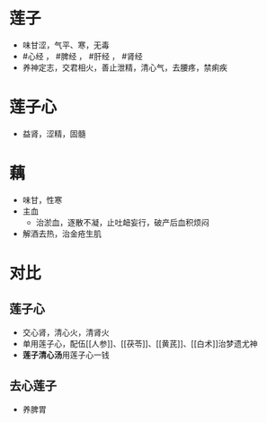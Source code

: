 # 莲子
- 味甘涩，气平、寒，无毒
-  #心经 ， #脾经 ， #肝经 ， #肾经 
-  养神定志，交君相火，善止泄精，清心气，去腰疼，禁痢疾
# 莲子心
- 益肾，涩精，固髓
# 藕
- 味甘，性寒
- 主血
    - 治淤血，逐散不凝，止吐衄妄行，破产后血积烦闷
 - 解酒去热，治金疮生肌
# 对比
## 莲子心
- 交心肾，清心火，清肾火
- 单用莲子心，配伍[[人参]]、[[茯苓]]、[[黄芪]]、[[白术]]治梦遗尤神
- **莲子清心汤**用莲子心一钱
## 去心莲子
- 养脾胃
 